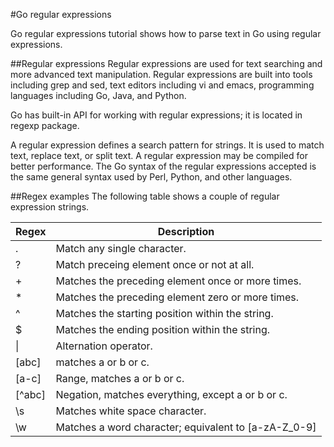 #Go regular expressions

Go regular expressions tutorial shows how to parse text in Go using regular expressions.

##Regular expressions
Regular expressions are used for text searching and more advanced text manipulation. Regular expressions are built into tools including grep and sed, text editors including vi and emacs, programming languages including Go, Java, and Python.

Go has built-in API for working with regular expressions; it is located in regexp package.

A regular expression defines a search pattern for strings. It is used to match text, replace text, or split text. A regular expression may be compiled for better performance. The Go syntax of the regular expressions accepted is the same general syntax used by Perl, Python, and other languages.

##Regex examples
The following table shows a couple of regular expression strings.

| **Regex** | **Description**                                      |
|-----------|------------------------------------------------------|
| .         | Match any single character.                          |
| ?         | Match preceing element once or not at all.           |
| +         | Matches the preceding element once or more times.    |
| *         | Matches the preceding element zero or more times.    |
| ^         | Matches the starting position within the string.     |
| $         | Matches the ending position within the string.       |
| \|        | Alternation operator.                                |
| [abc]     | matches a or b or c.                                 |
| [a-c]     | Range, matches a or b or c.                          |
| [^abc]    | Negation, matches everything, except a or b or c.    |
| \s        | Matches white space character.                       |
| \w        | Matches  a word character; equivalent to [a-zA-Z_0-9]|

